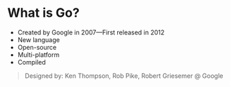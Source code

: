# What is Go?

- Created by Google in 2007—First released in 2012
- New language
- Open-source
- Multi-platform
- Compiled

> Designed by: Ken Thompson, Rob Pike, Robert Griesemer @ Google